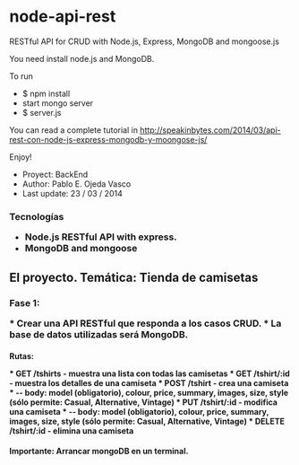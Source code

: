 node-api-rest
=============

RESTful API for CRUD with Node.js, Express, MongoDB and mongoose.js

You need install node.js and MongoDB.

To run
- $ npm install
- start mongo server
- $ server.js

You can read a complete tutorial in 
http://speakinbytes.com/2014/03/api-rest-con-node-js-express-mongodb-y-moongose-js/

Enjoy!


- Proyect: BackEnd 
- Author: Pablo E. Ojeda Vasco  
- Last update: 23 / 03 / 2014

<h3> Tecnologías 
<p>

* Node.js RESTful API with express.
* MongoDB and mongoose

<h2> El proyecto. Temática: Tienda de camisetas

<h3>Fase 1: 
<p>
* Crear una API RESTful que responda a los casos CRUD.
* La base de datos utilizadas será MongoDB.
      
<h4> Rutas:
<p>
* GET /tshirts - muestra una lista con todas las camisetas
* GET /tshirt/:id - muestra los detalles de una camiseta
* POST /tshirt - crea una camiseta
* -- body: model (obligatorio), colour, price, summary, images, size, style (sólo permite: Casual, Alternative, Vintage)
* PUT /tshirt/:id - modifica una camiseta
* -- body: model (obligatorio), colour, price, summary, images, size, style (sólo permite: Casual, Alternative, Vintage)
* DELETE /tshirt/:id - elimina una camiseta
    
<h4> Importante: Arrancar mongoDB en un terminal.


